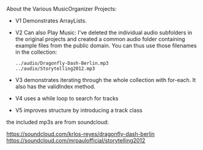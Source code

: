 
About the Various MusicOrganizer Projects:

* V1 Demonstrates ArrayLists.
* V2 Can also Play Music:
  I've deleted the individual audio subfolders in the original projects and created a common audio folder containing example files from the public domain. You can thus use those filenames in the collection:

      ../audio/Dragonfly-Dash-Berlin.mp3
      ../audio/Storytelling2012.mp3


* V3 demonstrates iterating through the whole collection with for-each. It also has the validIndex method.
* V4 uses a while loop to search for tracks
* V5 improves structure by introducing a track class


the included mp3s are from soundcloud:

https://soundcloud.com/krlos-reyes/dragonfly-dash-berlin
https://soundcloud.com/mrpaulofficial/storytelling2012